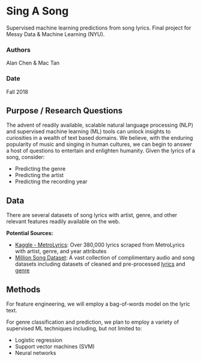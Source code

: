 # Sing A Song
Supervised machine learning predictions from song lyrics. Final project for Messy Data & Machine Learning (NYU).

### Authors
Alan Chen & Mac Tan

### Date
Fall 2018

## Purpose / Research Questions
The advent of readily available, scalable natural language processing (NLP) and supervised machine learning (ML) tools can unlock insights to curiosities in a wealth of text based domains. We believe, with the enduring popularity of music and singing in human cultures, we can begin to answer a host of questions to entertain and enlighten humanity. Given the lyrics of a song, consider:  

* Predicting the genre  
* Predicting the artist  
* Predicting the recording year

## Data
There are several datasets of song lyrics with artist, genre, and other relevant features readily available on the web.

**Potential Sources:**  
* [Kaggle - MetroLyrics](https://www.kaggle.com/gyani95/380000-lyrics-from-metrolyrics): Over 380,000 lyrics scraped from MetroLyrics with artist, genre, and year attributes  
* [Million Song Dataset](https://labrosa.ee.columbia.edu/millionsong/): A vast collection of complimentary audio and song datasets including datasets of cleaned and pre-processed [lyrics](http://labrosa.ee.columbia.edu/millionsong/musixmatch) and [genre](http://www.tagtraum.com/msd_genre_datasets.html)

## Methods
For feature engineering, we will employ a bag-of-words model on the lyric text.

For genre classification and prediction, we plan to employ a variety of supervised ML techniques including, but not limited to:  

* Logistic regression
* Support vector machines (SVM)
* Neural networks
